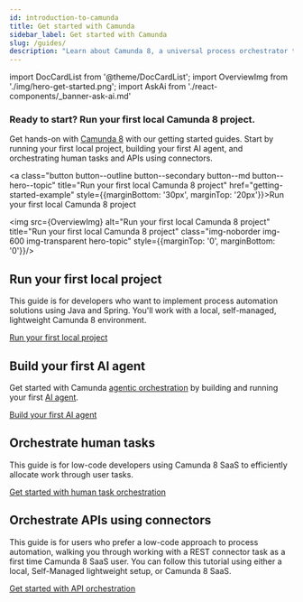 ```yaml
---
id: introduction-to-camunda
title: Get started with Camunda
sidebar_label: Get started with Camunda
slug: /guides/
description: "Learn about Camunda 8, a universal process orchestrator that allows you to orchestrate and automate complex business processes that span people, systems, and devices."
---
```


import DocCardList from '@theme/DocCardList';
import OverviewImg from './img/hero-get-started.png';
import AskAi from './react-components/\_banner-ask-ai.md'

<h3 class="subheading">Ready to start? Run your first local Camunda 8 project.</h3>

<div class="double-column-container">
<div class="double-column-left"  style={{marginRight: '50px', flex: '1.35'}}>

Get hands-on with [Camunda 8](https://camunda.io) with our getting started guides. Start by running your first local project, building your first AI agent, and orchestrating human tasks and APIs using connectors.

<a class="button button--outline button--secondary button--md button--hero--topic" title="Run your first local Camunda 8 project" href="getting-started-example" style={{marginBottom: '30px', marginTop: '20px'}}>Run your first local Camunda 8 project</a>

</div>
<div class="double-column-right" style={{flex: '1'}}>

<img src={OverviewImg} alt="Run your first local Camunda 8 project" title="Run your first local Camunda 8 project" class="img-noborder img-600 img-transparent hero-topic" style={{marginTop: '0', marginBottom: '0'}}/>

</div>
</div>

## Run your first local project

This guide is for developers who want to implement process automation solutions using Java and Spring. You'll work with a local, self-managed, lightweight Camunda 8 environment.

<p><a href="./getting-started-example/" class="link-arrow">Run your first local project</a></p>

## Build your first AI agent

Get started with Camunda [agentic orchestration](/components/agentic-orchestration/agentic-orchestration.md) by building and running your first [AI agent](/components/agentic-orchestration/ai-agents.md).

<p><a href="./getting-started-agentic-orchestration/" class="link-arrow">Build your first AI agent</a></p>

## Orchestrate human tasks

This guide is for low-code developers using Camunda 8 SaaS to efficiently allocate work through user tasks.

<p><a href="./orchestrate-human-tasks/" class="link-arrow">Get started with human task orchestration</a></p>

## Orchestrate APIs using connectors

This guide is for users who prefer a low-code approach to process automation, walking you through working with a REST connector task as a first time Camunda 8 SaaS user. You can follow this tutorial using either a local, Self-Managed lightweight setup, or Camunda 8 SaaS.

<p><a href="./orchestrate-apis/" class="link-arrow">Get started with API orchestration</a></p>

<AskAi/>
